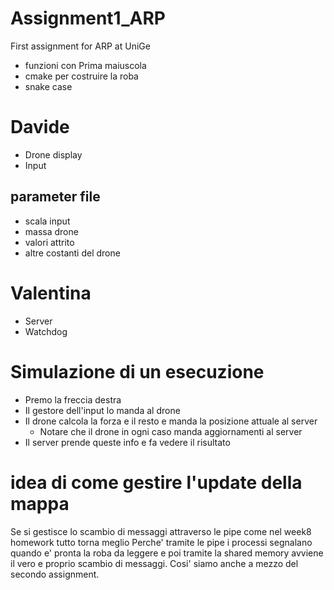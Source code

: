 # Assignment1_ARP
 First assignment for ARP at UniGe

- funzioni con Prima maiuscola
- cmake per costruire la roba
- snake case

# Davide
- Drone display
- Input

## parameter file
- scala input
- massa drone
- valori attrito
- altre costanti del drone


# Valentina
- Server
- Watchdog

# Simulazione di un esecuzione
- Premo la freccia destra
- Il gestore dell'input lo manda al drone
- Il drone calcola la forza e il resto e manda la posizione attuale al server
  - Notare che il drone in ogni caso manda aggiornamenti al server
- Il server prende queste info e fa vedere il risultato
# idea di come gestire l'update della mappa
Se si gestisce lo scambio di messaggi attraverso le pipe come nel week8 homework tutto torna meglio
Perche' tramite le pipe i processi segnalano quando e' pronta la roba da leggere e poi tramite
la shared memory avviene il vero e proprio scambio di messaggi. Cosi' siamo anche a mezzo del secondo
assignment.
